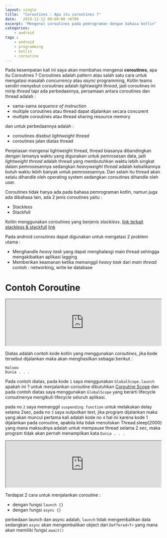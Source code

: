 ```yaml
---
layout: single
title:  "Coroutines : Apa itu coroutines ?"
date:   2019-12-12 09:00:00 +0700
excerpt: "Mengenal coroutines pada pemrograman dengan bahasa kotlin"
categories: 
    - android
tags : 
    - android
    - programming
    - kotlin
    - coroutine
---
```


Pada kesempatan kali ini saya akan membahas mengenai **coroutines**, apa itu Coroutines ? Coroutines adalah pattern atau salah satu cara untuk mengatasi masalah *concurrency* atau *async* programming, Kotlin teams sendiri menyebut coroutines adalah *lightweight thread*, jadi coroutines ini mirip *thread* tapi ada perbedaannya, persamaan antara coroutines dan thread adalah :

- sama-sama *sequence of instruction*
- multiple coroutines atau thread dapat dijalankan secara concurent
- multiple coroutines atau thread sharing resource memory
  
dan untuk perbedaannya adalah :
- coroutines disebut *lightweight thread*
- coroutines jalan diatas thread

Penjelasan mengenai lightweight thread, thread biasanya dibandingkan dengan lamanya waktu yang digunakan untuk pemrosesan data, jadi *lightweight thread* adalah thread yang membutuhkan waktu lebih singkat dalam pemrosesannya sedangkan *heavyweight thread* adalah kebalikannya butuh waktu lebih banyak untuk pemrosesannya. Dan selain itu thread akan selalu dihandle oleh operating system sedangkan coroutines dihandle oleh user.

Coroutines tidak hanya ada pada bahasa pemrograman kotlin, namun juga ada dibahasa lain, ada 2 jenis coroutines yaitu :

- Stackless
- Stackfull
  
Kotlin menggunakan coroutines yang berjenis *stackless*. [link terkait stackless & stackfull](https://blog.varunramesh.net/posts/stackless-vs-stackful-coroutines/) [link](https://stackoverflow.com/questions/28977302/how-do-stackless-coroutines-differ-from-stackful-coroutines)

Pada android coroutines dapat digunakan untuk mengatasi 2 problem utama :

- Menghandle *heavy task* yang dapat menghalangi main thread sehingga mengakibatkan aplikasi lagging
- Memberikan keamanan ketika memanggil *heavy task* dari *main thread*  contoh : networking, write ke database

# Contoh Coroutine

<iframe src="https://pl.kotl.in/kzb9kadm-" width="500"></iframe>

Diatas adalah contoh kode kotlin yang menggunakan *coroutines*, jika kode tersebut dijalankan maka akan menghasilkan sebagai berikut :

```
Halooo
Dunia . . .
```

Pada contoh diatas, pada kode `1` saya menggunakan `GlobalScope.launch` apakah ini ? untuk menjalankan coroutine dibutuhkan [Coroutine Scope](https://kotlin.github.io/kotlinx.coroutines/kotlinx-coroutines-core/kotlinx.coroutines/coroutine-scope.html) dan pada contoh diatas saya menggunakan `GlobalScope` yang berarti lifecycle coroutinenya mengikuti lifecycle seluruh aplikasi.

pada no `2` saya memanggil `suspending function` untuk melakukan delay selama 2sec, pada no `3` saya outputkan text, jika program dijalankan maka yang akan muncul pertama kali adalah kode no `4` hal ini karena kode 1 dijalankan pada coroutine, apabila kita tidak menuliskan Thread.sleep(2000) yang mana maksudnya adalah untuk mempause thread selama 2 sec, maka program tidak akan pernah menampilkan kata `Dunia . . .`

<iframe src="https://pl.kotl.in/nkYEw9175" width="500"></iframe>

Terdapat 2 cara untuk menjalankan coroutine :
- dengan fungsi `launch {}`
- dengan fungsi `async {}`

perbedaan launch dan async adalah, `launch` tidak mengembalikan data sedangkan `async` akan mengembalikan object dari `Deffered<T>` yang mana akan memiliki fungsi `await()`
